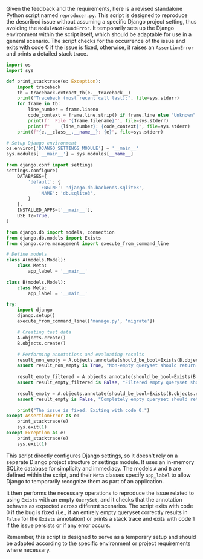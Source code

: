 Given the feedback and the requirements, here is a revised standalone Python script named `reproducer.py`. This script is designed to reproduce the described issue without assuming a specific Django project setting, thus avoiding the `ModuleNotFoundError`. It temporarily sets up the Django environment within the script itself, which should be adaptable for use in a general scenario. The script checks for the occurrence of the issue and exits with code 0 if the issue is fixed, otherwise, it raises an `AssertionError` and prints a detailed stack trace.

```python
import os
import sys

def print_stacktrace(e: Exception):
    import traceback
    tb = traceback.extract_tb(e.__traceback__)
    print("Traceback (most recent call last):", file=sys.stderr)
    for frame in tb:
        line_number = frame.lineno
        code_context = frame.line.strip() if frame.line else "Unknown"
        print(f'  File "{frame.filename}"', file=sys.stderr)
        print(f"    {line_number}: {code_context}", file=sys.stderr)
    print(f"{e.__class__.__name__}: {e}", file=sys.stderr)

# Setup Django environment
os.environ['DJANGO_SETTINGS_MODULE'] = '__main__'
sys.modules['__main__'] = sys.modules[__name__]

from django.conf import settings
settings.configure(
    DATABASES={
        'default': {
            'ENGINE': 'django.db.backends.sqlite3',
            'NAME': 'db.sqlite3',
        }
    },
    INSTALLED_APPS=['__main__'],
    USE_TZ=True,
)

from django.db import models, connection
from django.db.models import Exists
from django.core.management import execute_from_command_line

# Define models
class A(models.Model):
    class Meta:
        app_label = '__main__'

class B(models.Model):
    class Meta:
        app_label = '__main__'

try:
    import django
    django.setup()
    execute_from_command_line(['manage.py', 'migrate'])

    # Creating test data
    A.objects.create()
    B.objects.create()

    # Performing annotations and evaluating results
    result_non_empty = A.objects.annotate(should_be_bool=Exists(B.objects.all())).first().should_be_bool
    assert result_non_empty is True, "Non-empty queryset should return True"
    
    result_empty_filtered = A.objects.annotate(should_be_bool=Exists(B.objects.filter(pk=99999999))).first().should_be_bool
    assert result_empty_filtered is False, "Filtered empty queryset should return False"
    
    result_empty = A.objects.annotate(should_be_bool=Exists(B.objects.none())).first().should_be_bool
    assert result_empty is False, "Completely empty queryset should return False but returned None"

    print("The issue is fixed. Exiting with code 0.")
except AssertionError as e:
    print_stacktrace(e)
    sys.exit(1)
except Exception as e:
    print_stacktrace(e)
    sys.exit(1)
```

This script directly configures Django settings, so it doesn't rely on a separate Django project structure or settings module. It uses an in-memory SQLite database for simplicity and immediacy. The models `A` and `B` are defined within the script, and their `Meta` classes specify `app_label` to allow Django to temporarily recognize them as part of an application. 

It then performs the necessary operations to reproduce the issue related to using `Exists` with an empty `QuerySet`, and it checks that the annotation behaves as expected across different scenarios. The script exits with code 0 if the bug is fixed (i.e., if an entirely empty queryset correctly results in `False` for the `Exists` annotation) or prints a stack trace and exits with code 1 if the issue persists or if any error occurs. 

Remember, this script is designed to serve as a temporary setup and should be adapted according to the specific environment or project requirements where necessary.